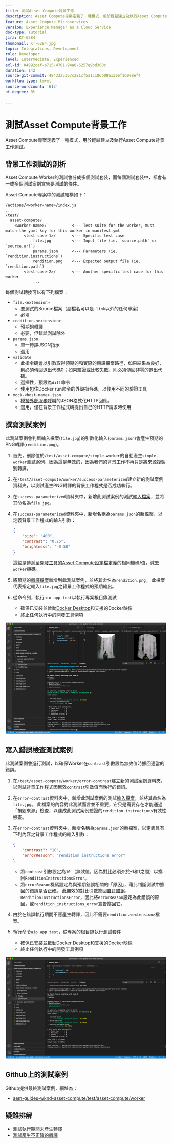 ```yaml
---
title: 測試Asset Compute背景工作
description: Asset Compute專案定義了一種模式，用於輕鬆建立及執行Asset Compute背景工作的測試。
feature: Asset Compute Microservices
version: Experience Manager as a Cloud Service
doc-type: Tutorial
jira: KT-6284
thumbnail: KT-6284.jpg
topic: Integrations, Development
role: Developer
level: Intermediate, Experienced
exl-id: 04992caf-b715-4701-94a8-6257e9bd300c
duration: 142
source-git-commit: 48433a5367c281cf5a1c106b08a1306f1b0e8ef4
workflow-type: tm+mt
source-wordcount: '613'
ht-degree: 0%

---
```


# 測試Asset Compute背景工作

Asset Compute專案定義了一種模式，用於輕鬆建立及執行Asset Compute背景工作[測試](https://experienceleague.adobe.com/docs/asset-compute/using/extend/test-custom-application.html)。

## 背景工作測試的剖析

Asset Compute Worker的測試會分成多個測試套裝，而每個測試套裝中，都會有一或多個測試案例宣告要測試的條件。

Asset Compute專案中的測試結構如下：

```
/actions/<worker-name>/index.js
...
/test/
  asset-compute/
    <worker-name>/           <--- Test suite for the worker, must match the yaml key for this worker in manifest.yml
        <test-case-1>/       <--- Specific test case 
            file.jpg         <--- Input file (ie. `source.path` or `source.url`)
            params.json      <--- Parameters (ie. `rendition.instructions`)
            rendition.png    <--- Expected output file (ie. `rendition.path`)
        <test-case-2>/       <--- Another specific test case for this worker
            ...
```

每個測試轉換可以有下列檔案：

+ `file.<extension>`
   + 要測試的Source檔案（副檔名可以是`.link`以外的任何專案）
   + 必填
+ `rendition.<extension>`
   + 預期的轉譯
   + 必要，但錯誤測試除外
+ `params.json`
   + 單一轉譯JSON指示
   + 選用
+ `validate`
   + 此指令碼會以引數取得預期的和實際的轉譯檔案路徑，如果結果為良好，則必須傳回退出代碼0；如果驗證或比較失敗，則必須傳回非零的退出代碼。
   + 選擇性，預設為`diff`命令
   + 使用包住Docker run命令的外殼指令碼，以使用不同的驗證工具
+ `mock-<host-name>.json`
   + [模擬外部服務呼叫](https://www.mock-server.com/mock_server/creating_expectations.html)的JSON格式化HTTP回應。
   + 選用，僅在背景工作程式碼提出自己的HTTP請求時使用

## 撰寫測試案例

此測試案例會判斷輸入檔案(`file.jpg`)的引數化輸入(`params.json`)會產生預期的PNG轉譯(`rendition.png`)。

1. 首先，刪除位於`/test/asset-compute/simple-worker`的自動產生`simple-worker`測試案例，因為這是無效的，因為我們的背景工作不再只是將來源複製到轉譯。
1. 在`/test/asset-compute/worker/success-parameterized`建立新的測試案例資料夾，以測試產生PNG轉譯的背景工作程式是否成功執行。
1. 在`success-parameterized`資料夾中，新增此測試案例的測試[輸入檔案](./assets/test/success-parameterized/file.jpg)，並將其命名為`file.jpg`。
1. 在`success-parameterized`資料夾中，新增名稱為`params.json`的新檔案，以定義背景工作程式的輸入引數：

   ```json
   { 
       "size": "400",
       "contrast": "0.25",
       "brightness": "-0.50"
   }
   ```

   這些是傳遞至[開發工具的Asset Compute設定檔定義](../develop/development-tool.md)的相同機碼/值，減去`worker`機碼。

1. 將預期的[轉譯檔案](./assets/test/success-parameterized/rendition.png)新增到此測試案例，並將其命名為`rendition.png`。 此檔案代表指定輸入`file.jpg`之背景工作程式的預期輸出。
1. 從命令列，執行`aio app test`以執行專案根目錄測試
   + 確保已安裝並啟動[Docker Desktop](../set-up/development-environment.md#docker)和支援的Docker映像
   + 終止任何執行中的開發工具例項

![測試 — 成功](./assets/test/success-parameterized/result.png)

## 寫入錯誤檢查測試案例

此測試案例會進行測試，以確保Worker在`contrast`引數設為無效值時擲回適當的錯誤。

1. 在`/test/asset-compute/worker/error-contrast`建立新的測試案例資料夾，以測試背景工作程式因無效`contrast`引數值而執行的錯誤。
1. 在`error-contrast`資料夾中，新增此測試案例的測試[輸入檔案](./assets/test/error-contrast/file.jpg)，並將其命名為`file.jpg`。 此檔案的內容對此測試而言並不重要，它只是需要存在才能通過「損毀來源」檢查，以達成此測試案例驗證的`rendition.instructions`有效性檢查。
1. 在`error-contrast`資料夾中，新增名稱為`params.json`的新檔案，以定義具有下列內容之背景工作程式的輸入引數：

   ```json
   {
       "contrast": "10",
       "errorReason": "rendition_instructions_error"
   }
   ```

   + 將`contrast`引數設定為`10` （無效值，因為對比必須介於–1和1之間）以擲回`RenditionInstructionsError`。
   + 將`errorReason`機碼設定為與預期錯誤相關的「原因」，藉此判斷測試中擲回的錯誤是否正確。 此無效的對比引數擲回[自訂錯誤](../develop/worker.md#errors)、`RenditionInstructionsError`，因此將`errorReason`設定為此錯誤的原因，或`rendition_instructions_error`宣告擲回它。

1. 由於在錯誤執行期間不應產生轉譯，因此不需要`rendition.<extension>`檔案。
1. 執行命令`aio app test`，從專案的根目錄執行測試套件
   + 確保已安裝並啟動[Docker Desktop](../set-up/development-environment.md#docker)和支援的Docker映像
   + 終止任何執行中的開發工具例項

![測試 — 錯誤對比](./assets/test/error-contrast/result.png)

## Github上的測試案例

Github提供最終測試案例，網址為：

+ [aem-guides-wknd-asset-compute/test/asset-compute/worker](https://github.com/adobe/aem-guides-wknd-asset-compute/tree/master/test/asset-compute/worker)

## 疑難排解

+ [測試執行期間未產生轉譯](../troubleshooting.md#test-no-rendition-generated)
+ [測試產生不正確的轉譯](../troubleshooting.md#tests-generates-incorrect-rendition)
